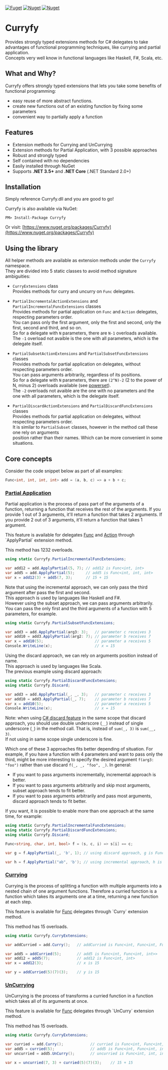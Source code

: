 [![Fuget](https://www.fuget.org/packages/Curryfy/badge.svg)](https://www.fuget.org/packages/Curryfy)
[![Nuget](https://img.shields.io/nuget/v/curryfy?style=flat-square)](https://www.nuget.org/packages/curryfy)
[![Nuget](https://img.shields.io/nuget/dt/curryfy?style=flat-square)](https://www.nuget.org/packages/curryfy)

# Curryfy

Provides strongly typed extensions methods for C# delegates to take advantages of functional programming techniques, like currying and partial application.  
Concepts very well know in functional languages like Haskell, F#, Scala, etc.

## What and Why?

Curryfy offers strongly typed extensions that lets you take some benefits of functional programming:

* easy reuse of more abstract functions. 
* create new functions out of an existing function by fixing some parameters
* convenient way to partially apply a function

## Features

* Extension methods for Currying and UnCurrying
* Extension methods for Partial Application, with 3 possible approaches
* Robust and strongly typed
* Self contained with no dependencies
* Easily installed through NuGet
* Supports **.NET 3.5+** and **.NET Core** (.NET Standard 2.0+)

## Installation

Simply reference Curryfy.dll and you are good to go!

Curryfy is also available via NuGet:

```
PM> Install-Package Curryfy  
```

Or visit: [https://www.nuget.org/packages/Curryfy](https://www.nuget.org/packages/Curryfy)

## Using the library

All helper methods are available as extension methods under the `Curryfy` namespace.  
They are divided into 5 static classes to avoid method signature ambiguities:

- `CurryExtensions` class  
Provides methods for curry and uncurry on `Func` delegates.

- `PartialIncrementalActionExtensions` and `PartialIncrementalFuncExtensions` classes  
Provides methods for partial application on `Func` and `Action` delegates, respecting parameters order.  
You can pass only the first argument, only the first and second, only the first, second and third, and so on.  
So for a delegate with `N` parameters, there are `N-1` overloads available.  
The `-1` overload not avaible is the one with all parameters, which is the delegate itself.  

- `PartialSubsetActionExtensions` and `PartialSubsetFuncExtensions` classes  
Provides methods for partial application on delegates, without respecting parameters order.  
You can pass arguments arbitrarily, regardless of its positions.  
So for a delegate with `N` parameters, there are `(2^N)-2` (2 to the power of N, minus 2) overloads available (see [powerset](https://en.wikipedia.org/wiki/Power_set)).  
The `-2` overloads not avaible are the one with no parameters and the one with all parameters, which is the delegate itself.  

- `PartialDiscardActionExtensions` and `PartialDiscardFuncExtensions` classes  
Provides methods for partial application on delegates, without respecting parameters order.  
It is similar to `PartialSubset` classes, however in the method call these one rely on arguments  
position rather than their names. Which can be more convenient in some situations.  

## Core concepts

Consider the code snippet below as part of all examples:

```csharp
Func<int, int, int, int> add = (a, b, c) => a + b + c;
```

### [Partial Application](https://en.wikipedia.org/wiki/Partial_application)

Partial application is the process of pass part of the arguments of a function, returning a function that receives the rest of the arguments.
If you provide 1 out of 3 arguments, it'll return a function that takes 2 arguments.
If you provide 2 out of 3 arguments, it'll return a function that takes 1 argument. 

This feature is available for delegates [Func](https://msdn.microsoft.com/pt-br/library/bb549151(v=vs.110).aspx) and [Action](https://msdn.microsoft.com/pt-br/library/018hxwa8(v=vs.110).aspx) through `ApplyPartial` extension method.

This method has 1232 overloads.

```csharp
using static Curryfy.PartialIncrementalFuncExtensions;

var add12 = add.ApplyPartial(5, 7); // add12 is Func<int, int>
var add5 = add.ApplyPartial(5);     // add5 is Func<int, int, int>
var x = add12(3) + add5(7, 3);      // 15 + 15
```

Note that using the incremental approach, we can only pass the third argument after pass the first and second.  
This approach is used by languages like Haskell and F#.  
However using the subset approach, we can pass arguments arbitrarily.  
You can pass the only first and the third arguments of a function with 5 parameters, for example.  

```csharp
using static Curryfy.PartialSubsetFuncExtensions;

var add3 = add.ApplyPartial(arg3: 3);   // parameter c receives 3
var add10 = add3.ApplyPartial(arg2: 7); // parameter b receives 7
var x = add10(5);                       // parameter a receives 5
Console.WriteLine(x);                   // x = 15
```

Using the discard approach, we can rely on arguments position instead of name.  
This approach is used by languages like Scala.  
The previous example using discard approach:  

```csharp
using static Curryfy.PartialDiscardFuncExtensions;
using static Curryfy.Discard;

var add3 = add.ApplyPartial(_, _, 3);   // parameter c receives 3
var add10 = add3.ApplyPartial(_, 7);    // parameter b receives 7
var x = add10(5);                       // parameter a receives 5
Console.WriteLine(x);                   // x = 15
```

Note: when using [C# discard feature](https://docs.microsoft.com/dotnet/csharp/discards) in the same scope that discard approach, 
you should use double underscore (`__`) instead of single underscore (`_`) in the method call. That is, instead of `sum(_, 3)` is `sum(__, 3)`.  
If not using in same scope single underscore is fine.

Which one of these 3 approaches fits better depending of situation. For example, if you have a function with 4 parameters and want to pass only the third, 
might be more interesting to specify the desired argument `f(arg3: "foo")` rather than use discard `f(_, _, "foo", _)`. 
In general:

* If you want to pass arguments incrementally, incremental approach is better.  
* If you want to pass arguments arbitrarily and skip most arguments, subset approach tends to fit better.  
* If you want to pass arguments arbitrarily and pass most arguments, discard approach tends to fit better.  

If you want, it is possible to enable more than one approach at the same time, for example:

```c#
using static Curryfy.PartialIncrementalFuncExtensions;
using static Curryfy.PartialDiscardFuncExtensions;
using static Curryfy.Discard;

Func<string, char, int, bool> f = (s, c, i) => s[i] == c;

var g = f.ApplyPartial(_, 'b', 1); // using discard approach, g is Func<string, bool>

var h = f.ApplyPartial("ab", 'b'); // using incremental approach, h is Func<int, bool>
``` 

### [Currying](https://en.wikipedia.org/wiki/Currying)

Currying is the process of splitting a function with multiple arguments into a nested chain of one argument functions.
Therefore a curried function is a function which takes its arguments one at a time, returning a new function at each step.

This feature is available for [Func](https://msdn.microsoft.com/pt-br/library/bb549151(v=vs.110).aspx) delegates through `Curry` extension method.

This method has 15 overloads.

```csharp
using static Curryfy.CurryExtensions;

var addCurried = add.Curry();   // addCurried is Func<int, Func<int, Func<int, int>>>

var add5 = addCurried(5);       // add5 is Func<int, Func<int, int>>
var add12 = add5(7);            // add12 is Func<int, int>
var x = add12(3);               // x is 15

var y = addCurried(5)(7)(3);    // y is 15
```

### [UnCurrying](https://en.wikipedia.org/wiki/Currying)

UnCurrying is the process of transforms a curried function in a function which takes all of its arguments at once.

This feature is available for [Func](https://msdn.microsoft.com/pt-br/library/bb549151(v=vs.110).aspx) delegates through `UnCurry` extension method.

This method has 15 overloads.

```csharp
using static Curryfy.CurryExtensions;

var curried = add.Curry();            // curried is Func<int, Func<int, Func<int, int>>>
var add5 = curried(5);                // add5 is Func<int, Func<int, int>>
var uncurried = add5.UnCurry();       // uncurried is Func<int, int, int>

var x = uncurried(7, 3) + curried(5)(7)(3);    // 15 + 15
```
